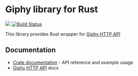 # Giphy library for Rust

[![](https://meritbadge.herokuapp.com/giphy)](https://crates.io/crates/giphy)
[![Build Status](https://travis-ci.org/cfiet/giphy-rs.svg?branch=master)](https://travis-ci.org/cfiet/giphy-rs)

This library provides Rust wrapper for [Giphy HTTP API]

## Documentation
 - [Crate documentation] - API reference and example usage
 - [Giphy HTTP API] docs

[Crate documentation]: https://docs.rs/giphy
[Giphy HTTP API]: https://developers.giphy.com/docs
